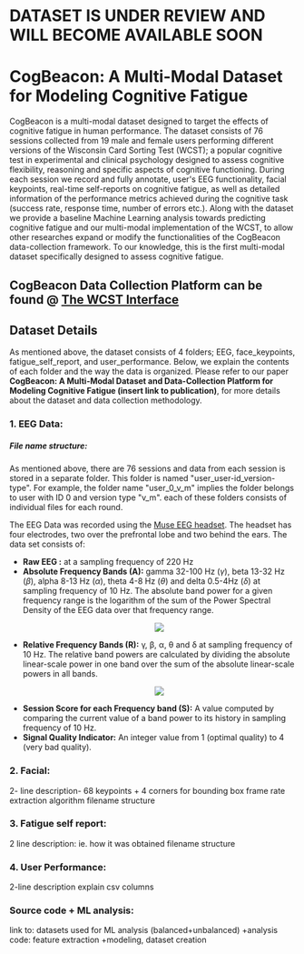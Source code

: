 # DATASET IS UNDER REVIEW AND WILL BECOME AVAILABLE SOON

# CogBeacon: A Multi-Modal Dataset for Modeling Cognitive Fatigue
CogBeacon is a multi-modal dataset designed to target the effects of cognitive fatigue in human performance. The dataset consists of 76 sessions collected from 19 male and female users performing different versions of the Wisconsin Card Sorting Test (WCST); a popular cognitive test in experimental and clinical psychology designed to assess cognitive flexibility, reasoning and specific aspects of cognitive functioning. During each session we record and fully annotate, user's EEG functionality, facial keypoints, real-time self-reports on cognitive fatigue, as well as detailed information of the performance metrics achieved during the cognitive task (success rate, response time, number of errors etc.). Along with the dataset we provide a baseline Machine Learning analysis towards predicting cognitive fatigue and our multi-modal implementation of the WCST, to allow other researches expand or modify the functionalities of the CogBeacon data-collection framework. To our knowledge, this is the first multi-modal dataset specifically designed to assess cognitive fatigue.



## CogBeacon Data Collection Platform can be found @ [The WCST Interface](https://github.com/MikeMpapa/CogBeacon-WCST_interface/)

## Dataset Details
As mentioned above, the dataset consists of 4 folders; EEG, face_keypoints, fatigue_self_report, and user_performance. Below, we explain the contents of each folder and the way the data is organized.
Please refer to our paper **CogBeacon: A Multi-Modal Dataset and Data-Collection Platform for Modeling Cognitive Fatigue (insert link to publication)**, for more details about the dataset and data collection methodology.
### 1. EEG Data:
##### File name structure:
As mentioned above, there are 76 sessions and data from each session is stored in a separate folder. This folder is named "user_user-id_version-type". For example, the folder name "user_0_v_m" implies the folder belongs to user with ID 0 and version type "v_m". each of these folders consists of individual files for each round.

The EEG Data was recorded using the [Muse EEG headset](https://choosemuse.com/). The headset has four electrodes, two over the prefrontal lobe and two behind the ears. The data set consists of:
* **Raw EEG :** at a sampling frequency of 220 Hz
* **Absolute Frequency Bands (A):** gamma 32-100 Hz (*&gamma;*), beta 13-32 Hz (*&beta;*), alpha 8-13 Hz (*&alpha;*), theta 4-8 Hz (*&theta;*) and delta 0.5-4Hz (*&delta;*) at sampling frequency of 10 Hz. The absolute band power for a given frequency range is the logarithm of the sum of the Power Spectral Density of the EEG data over that frequency range.
  <p align="center"><img src="https://github.com/MikeMpapa/CogBeacon-MultiModal_Dataset_for_Cognitive_Fatigue/blob/master/Absolute%20Frequency%20Band.png"></p>
* **Relative Frequency Bands (R):** &gamma;, &beta;, &alpha;, &theta; and &delta; at sampling frequency of 10 Hz. The relative band powers are calculated by dividing the absolute linear-scale power in one band over the sum of the absolute linear-scale powers in all bands. 
  <p align="center"><img src="https://github.com/MikeMpapa/CogBeacon-MultiModal_Dataset_for_Cognitive_Fatigue/blob/master/Relative%20Frequency%20Band.png"></p>
* **Session Score for each Frequency band (S):** A value computed by comparing the current value of a band power to its history in sampling frequency of 10 Hz.
* **Signal Quality Indicator:** An integer value from 1 (optimal quality) to 4 (very bad quality).

### 2. Facial:
2- line description- 68 keypoints + 4 corners for bounding box
frame rate
extraction algorithm 
filename structure

### 3. Fatigue self report:
2 line description: ie. how it was obtained
filename structure

### 4. User Performance:
2-line description
explain csv columns

### Source code + ML analysis:
link to: datasets used for ML analysis (balanced+unbalanced)
+analysis code: feature extraction +modeling, dataset creation

